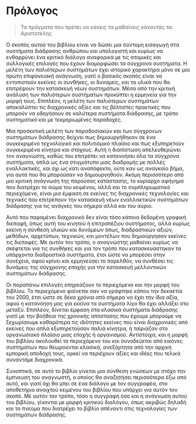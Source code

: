 # Πρόλογος

> Τα πράγματα που πρέπει να κάνεις τα μαθαίνεις κάνοντάς τα. Αριστοτέλης

Ο σκοπός αυτού του βιβλίου είναι να δώσει μια σύντομη εισαγωγή στα
συστήματα διάδρασης ανθρώπου και υπολογιστή και κυρίως να ενθαρρύνει ένα
κριτικό διάλογο αναφορικά με τις ατομικές και συλλογικές επιλογές που
έχουν διαμορφώσει τα σύγχρονα συστήματα. Η μελέτη των παλιότερων
συστημάτων έχει ιστορικό χαρακτήρα μόνο σε μια πρώτη επιφανειακή
ανάγνωση, γιατί ο βασικός σκοπός είναι να εντοπιστούν εκείνες οι
συνθήκες, οι δυναμείς, και τα υλικά που θα επιτρέψουν την κατασκευή νέων
συστημάτων. Μέσα από την κριτική ανάλυση των παλιότερων συστήματων
προκύπτει η ερμηνεία για την μορφή τους. Επιπλέον, η μελέτη των
παλιότερων συστημάτων αποκαλύπτει τις διαχρονικές αξίες και τις
βέλτιστες πρακτικές που μπορούν να οδηγήσουν σε καλύτερα συστήματα
διάδρασης, με τρόπο συστηματικό και με τεκμηριωμένες παραδοχές.

Μια προσεκτική μελέτη των παραδοσιακών και των σύγχρονων συστημάτων
διάδρασης δείχνει πως δημιουργήθηκαν σε ένα συγκεκριμένο τεχνολογικό και
πολιτισμικό πλαίσιο και πως εξυπηρετούν συγκεκριμένα κίνητρα και
στόχους. Αυτή η διαπίστωση απελευθερώνει τον αναγνώστη, καθώς του
επιτρέπει να κατανοήσει όλα τα σύγχρονα συστήματα, απλά ως ένα
στιγμιότυπο μιας διαδρομής με πολλές εναλλακτικές, και όχι ως κάτι
αναπόφεκτο, ούτε καν ως αναγκαίο βήμα, για αυτά που θα μπορούσαν να
δημιουργηθούν. Ακόμη περισσότερο από μια κριτική ανάγνωση της παρούσας
κατάστασης, το κυρίαρχο αφήγημα που διατρέχει το σώμα του κειμένου, αλλά
και το συμπληρωματικό περιεχόμενο, είναι μια έμφαση σε εκείνες τις
διαχρονικές τεχνολογίες και τεχνικές που επιτρέπουν την κατασκευή νέων
εναλλακτικών συστημάτων διάδρασης για τις ανάγκες του σήμερα αλλά και
του αύριο.

Αυτό που παραμένει διαχρονικό δεν είναι τόσο κάποια δεδομένη γραφική
διεπαφή, όπως αυτή του κινητού ή επιτραπέζιου συστήματος, αλλά κυρίως
εκείνη η σύνθεση υλικών και δυνάμεων όπως, διαδραστικών αξιών, μεθόδων,
αρχετύπων, τεχνικών, και μοντέλων που δημιούργησαν εκείνες τις διεπαφές.
Με αυτόν τον τρόπο, ο αναγνώστης μαθαίνει κυρίως να σκέφτεται για τις
συνθήκες και για τον τρόπο που κατασκευάστηκαν τα υπάρχοντα διαδραστικά
συστήματα, έτσι ώστε να μπορέσει στην συνέχεια, αφού κρίνει και
ερμηνεύσει το παρελθόν, να συνθέσει τις δυνάμεις της σύγχρονης εποχής
για την κατασκευή μελλοντικών συστημάτων διάδρασης.

Οι παραπάνω επιλογές επηρεάζουν το περιεχόμενο και την μορφή του
βιβλίου. Το περιεχόμενο φαίνεται σαν να γράφτηκε κάπου την δεκαετία του
2000, έτσι ώστε σε δέκα χρόνια από σήμερα να έχει την ίδια αξία, αφού η
κατανόηση μας για εκείνα τα συστήματα λίγο θα έχει αλλάξει στο μεταξύ.
Επιπλέον, δίνεται έμφαση στα κλασικά συστήματα διάδρασης γιατί με την
βοήθεια της χρονικής απόστασης που έχουμε μπορούμε να ξεχωρίσουμε
καθαρότερα τις ιδιότητες εκείνες που είναι διαχρονικές από εκείνες που
απλά εξυπηρετούσαν παλιά κίνητρα, ή ταίριαζαν στο οργανωσιακό πλαίσιο
μιας εποχής ή οργανισμού. Αντίστοιχα, και η μορφή του βιβλίου ακολουθεί
το περιεχόμενο του και συνοδεύεται από εικόνες συστημάτων που θεωρούνται
κλασικά, ανεξάρτητα από την αρχική εμπορική αποδοχή τους, αρκεί να
περιέχουν αξίες και ιδέες που τελικά συναντάμε διαχρονικά.

Συνοπτικά, σε αυτό το βιβλίο γίνεται μια σύνθεση γνώσεων με στόχο την
έμπνευση του αναγνωστή, ο οποίος θα αναζητήσει περισσότερα έξω από αυτό,
και γιατί όχι θα μπει σε ένα διάλογο με τον συγγραφέα, στο αποθετήριο
ανοιχτού κειμένου του βιβλίου που υπάρχει για αυτόν τον σκοπό. Με αυτόν
τον τρόπο, τόσο η συγγραφή όσο και η ανάγνωση αυτού του βιβλίου,
γίνονται με μορφή κριτικού διαλόγου, όπως ακριβώς δηλαδή και το πνεύμα
που διατρέχει το βιβλίο απέναντι στις τεχνολογίες των συστημάτων
διάδρασης.
